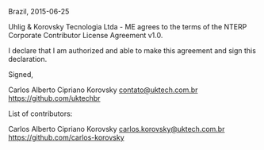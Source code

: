 Brazil, 2015-06-25

Uhlig & Korovsky Tecnologia Ltda - ME agrees to the terms of the NTERP Corporate Contributor License Agreement v1.0.

I declare that I am authorized and able to make this agreement and sign this declaration.

Signed,

Carlos Alberto Cipriano Korovsky contato@uktech.com.br https://github.com/uktechbr

List of contributors:

Carlos Alberto Cipriano Korovsky carlos.korovsky@uktech.com.br https://github.com/carlos-korovsky